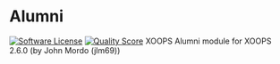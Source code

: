 # Alumni
[![Software License](https://img.shields.io/badge/license-GPL-brightgreen.svg?style=flat)](docs/license.txt) 
[![Quality Score](https://img.shields.io/scrutinizer/g/mambax7/alumni-26x.svg?style=flat)](https://scrutinizer-ci.com/g/mambax7/alumni-26x)
XOOPS Alumni module for XOOPS 2.6.0 (by John Mordo (jlm69))

